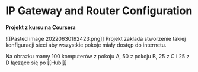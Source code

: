 # IP Gateway and Router Configuration
**Projekt z kursu na [Coursera](https://www.coursera.org/learn/tcpip)**

![[Pasted image 20220630192423.png]]
Projekt zakłada stworzenie takiej konfiguracji sieci aby wszystkie pokoje miały dostęp do internetu.

Na obrazku mamy 100 komputerów z pokoju A, 50 z pokoju B, 25 z C i 25 z D łączące się po [[Hub|]]